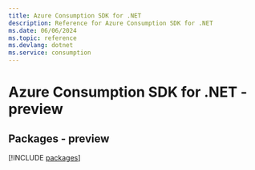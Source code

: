 ```yaml
---
title: Azure Consumption SDK for .NET
description: Reference for Azure Consumption SDK for .NET
ms.date: 06/06/2024
ms.topic: reference
ms.devlang: dotnet
ms.service: consumption
---
```

# Azure Consumption SDK for .NET - preview
## Packages - preview
[!INCLUDE [packages](consumption-index.md)]